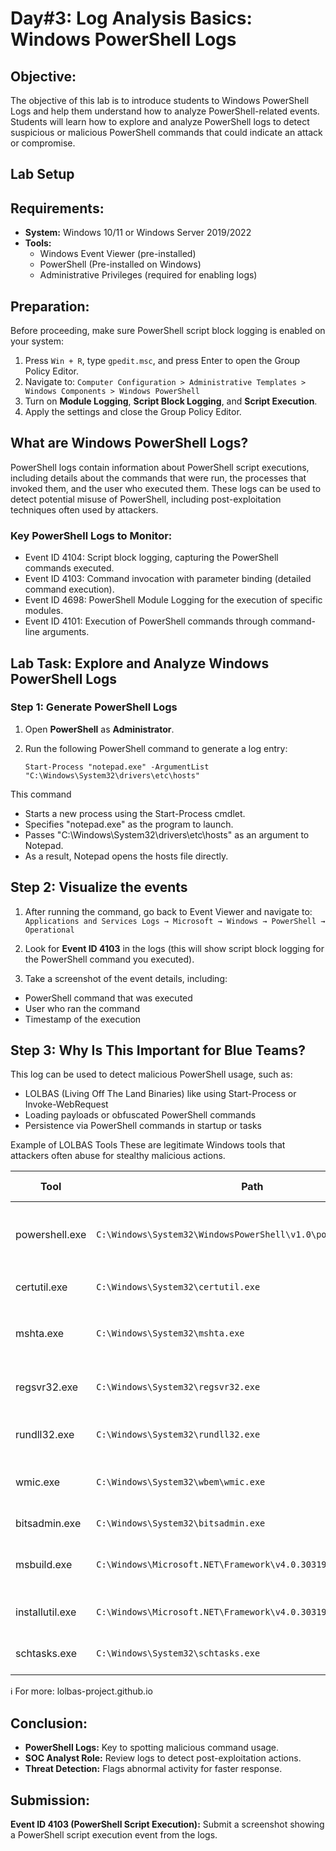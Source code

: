 # Day#3: Log Analysis Basics: Windows PowerShell Logs

## Objective: 
The objective of this lab is to introduce students to Windows PowerShell Logs and help them understand how to analyze PowerShell-related events. Students will learn how to explore and analyze PowerShell logs to detect suspicious or malicious PowerShell commands that could indicate an attack or compromise.

## Lab Setup
## Requirements:
- **System:** Windows 10/11 or Windows Server 2019/2022
- **Tools:**
  - Windows Event Viewer (pre-installed)
  - PowerShell (Pre-installed on Windows)
  - Administrative Privileges (required for enabling logs)

## Preparation:
Before proceeding, make sure PowerShell script block logging is enabled on your system:

1. Press `Win + R`, type `gpedit.msc`, and press Enter to open the Group Policy Editor.
2. Navigate to: `Computer Configuration > Administrative Templates > Windows Components > Windows PowerShell`
3. Turn on **Module Logging**, **Script Block Logging**, and **Script Execution**.
4. Apply the settings and close the Group Policy Editor.

## What are Windows PowerShell Logs?
PowerShell logs contain information about PowerShell script executions, including details about the commands that were run, the processes that invoked them, and the user who executed them. These logs can be used to detect potential misuse of PowerShell, including post-exploitation techniques often used by attackers.

### Key PowerShell Logs to Monitor:
- Event ID 4104: Script block logging, capturing the PowerShell commands executed.
- Event ID 4103: Command invocation with parameter binding (detailed command execution).
- Event ID 4698: PowerShell Module Logging for the execution of specific modules.
- Event ID 4101: Execution of PowerShell commands through command-line arguments.

## Lab Task: Explore and Analyze Windows PowerShell Logs

### Step 1: Generate PowerShell Logs
1. Open **PowerShell** as **Administrator**.
2. Run the following PowerShell command to generate a log entry:

       Start-Process "notepad.exe" -ArgumentList "C:\Windows\System32\drivers\etc\hosts"
This command

- Starts a new process using the Start-Process cmdlet.
- Specifies "notepad.exe" as the program to launch.
- Passes "C:\Windows\System32\drivers\etc\hosts" as an argument to Notepad.
- As a result, Notepad opens the hosts file directly.

## Step 2: Visualize the events
1. After running the command, go back to Event Viewer and navigate to:
   `Applications and Services Logs → Microsoft → Windows → PowerShell → Operational`

2. Look for **Event ID 4103** in the logs (this will show script block logging for the PowerShell command you executed).
3. Take a screenshot of the event details, including:

- PowerShell command that was executed
- User who ran the command
- Timestamp of the execution

## Step 3: Why Is This Important for Blue Teams?
This log can be used to detect malicious PowerShell usage, such as:

- LOLBAS (Living Off The Land Binaries) like using Start-Process or Invoke-WebRequest
- Loading payloads or obfuscated PowerShell commands
- Persistence via PowerShell commands in startup or tasks

Example of LOLBAS Tools These are legitimate Windows tools that attackers often abuse for stealthy malicious actions.

| Tool | Path | Abuse Technique |
| --- | --- | --- |
|powershell.exe	|`C:\Windows\System32\WindowsPowerShell\v1.0\powershell.exe`	|Execute payloads, download malware, bypass AV|
|certutil.exe	|`C:\Windows\System32\certutil.exe`	|Download files using: `certutil -urlcache -f`|
|mshta.exe	|`C:\Windows\System32\mshta.exe`	|Execute malicious HTML apps or remote scripts|
|regsvr32.exe	|`C:\Windows\System32\regsvr32.exe`	|Load and execute remote/local DLLs|
|rundll32.exe	|`C:\Windows\System32\rundll32.exe`	|Execute DLLs or scripts to evade detection|
|wmic.exe	|`C:\Windows\System32\wbem\wmic.exe`	|Execute commands, gather system info|
|bitsadmin.exe	|`C:\Windows\System32\bitsadmin.exe`	|Download/upload files silently|
|msbuild.exe	|`C:\Windows\Microsoft.NET\Framework\v4.0.30319\msbuild.exe`	|Execute malicious C# code in project files|
|installutil.exe	|`C:\Windows\Microsoft.NET\Framework\v4.0.30319\installutil.exe`	|Run code during .NET assembly install|
|schtasks.exe	|`C:\Windows\System32\schtasks.exe`	|Create scheduled tasks for persistence|
   ℹ️ For more: lolbas-project.github.io

## Conclusion:
- **PowerShell Logs:** Key to spotting malicious command usage.
- **SOC Analyst Role:** Review logs to detect post-exploitation actions.
- **Threat Detection:** Flags abnormal activity for faster response.
## Submission:
**Event ID 4103 (PowerShell Script Execution):** Submit a screenshot showing a PowerShell script execution event from the logs.
